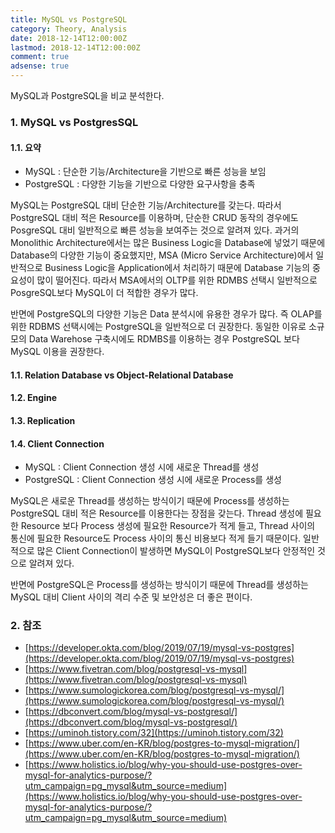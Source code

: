 ```yaml
---
title: MySQL vs PostgreSQL
category: Theory, Analysis
date: 2018-12-14T12:00:00Z
lastmod: 2018-12-14T12:00:00Z
comment: true
adsense: true
---
```


MySQL과 PostgreSQL을 비교 분석한다.

### 1. MySQL vs PostgresSQL

#### 1.1. 요약

* MySQL : 단순한 기능/Architecture을 기반으로 빠른 성능을 보임
* PostgreSQL : 다양한 기능을 기반으로 다양한 요구사항을 충족

MySQL는 PostgreSQL 대비 단순한 기능/Architecture를 갖는다. 따라서 PostgreSQL 대비 적은 Resource를 이용하며, 단순한 CRUD 동작의 경우에도 PosgreSQL 대비 일반적으로 빠른 성능을 보여주는 것으로 알려져 있다. 과거의 Monolithic Architecture에서는 많은 Business Logic을 Database에 넣었기 때문에 Database의 다양한 기능이 중요했지만, MSA (Micro Service Architecture)에서 일반적으로 Business Logic을 Application에서 처리하기 때문에 Database 기능의 중요성이 많이 떨어진다. 따라서 MSA에서의 OLTP를 위한 RDMBS 선택시 일반적으로 PosgreSQL보다 MySQL이 더 적합한 경우가 많다.

반면에 PostgreSQL의 다양한 기능은 Data 분석시에 유용한 경우가 많다. 즉 OLAP를 위한 RDBMS 선택시에는 PostgreSQL을 일반적으로 더 권장한다. 동일한 이유로 소규모의 Data Warehose 구축시에도 RDMBS를 이용하는 경우 PostgreSQL 보다 MySQL 이용을 권장한다.

#### 1.1. Relation Database vs Object-Relational Database

#### 1.2. Engine

#### 1.3. Replication

#### 1.4. Client Connection

* MySQL : Client Connection 생성 시에 새로운 Thread를 생성
* PostgreSQL : Client Connection 생성 시에 새로운 Process를 생성

MySQL은 새로운 Thread를 생성하는 방식이기 때문에 Process를 생성하는 PostgreSQL 대비 적은 Resource를 이용한다는 장점을 갖는다. Thread 생성에 필요한 Resource 보다 Process 생성에 필요한 Resource가 적게 들고, Thread 사이의 통신에 필요한 Resource도 Process 사이의 통신 비용보다 적게 들기 때문이다. 일반적으로 많은 Client Connection이 발생하면 MySQL이 PostgreSQL보다 안정적인 것으로 알려져 있다.

반면에 PostgreSQL은 Process를 생성하는 방식이기 때문에 Thread를 생성하는 MySQL 대비 Client 사이의 격리 수준 및 보안성은 더 좋은 편이다. 

### 2. 참조

* [https://developer.okta.com/blog/2019/07/19/mysql-vs-postgres](https://developer.okta.com/blog/2019/07/19/mysql-vs-postgres)
* [https://www.fivetran.com/blog/postgresql-vs-mysql](https://www.fivetran.com/blog/postgresql-vs-mysql)
* [https://www.sumologickorea.com/blog/postgresql-vs-mysql/](https://www.sumologickorea.com/blog/postgresql-vs-mysql/)
* [https://dbconvert.com/blog/mysql-vs-postgresql/](https://dbconvert.com/blog/mysql-vs-postgresql/)
* [https://uminoh.tistory.com/32](https://uminoh.tistory.com/32)
* [https://www.uber.com/en-KR/blog/postgres-to-mysql-migration/](https://www.uber.com/en-KR/blog/postgres-to-mysql-migration/)
* [https://www.holistics.io/blog/why-you-should-use-postgres-over-mysql-for-analytics-purpose/?utm_campaign=pg_mysql&utm_source=medium](https://www.holistics.io/blog/why-you-should-use-postgres-over-mysql-for-analytics-purpose/?utm_campaign=pg_mysql&utm_source=medium)